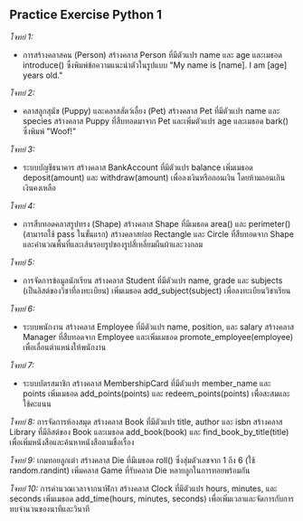 
## Practice Exercise Python 1

*โจทย์ 1:* 
- การสร้างคลาสคน (Person)
สร้างคลาส Person ที่มีตัวแปร name และ age และเมธอด introduce() ซึ่งพิมพ์ข้อความแนะนำตัวในรูปแบบ "My name is [name]. I am [age] years old."

*โจทย์ 2:* 
- คลาสลูกสุนัข (Puppy) และคลาสสัตว์เลี้ยง (Pet)
สร้างคลาส Pet ที่มีตัวแปร name และ species
สร้างคลาส Puppy ที่สืบทอดมาจาก Pet และเพิ่มตัวแปร age และเมธอด bark() ซึ่งพิมพ์ "Woof!"

*โจทย์ 3:* 
- ระบบบัญชีธนาคาร
สร้างคลาส BankAccount ที่มีตัวแปร balance
เพิ่มเมธอด deposit(amount) และ withdraw(amount) เพื่อลงเงินหรือถอนเงิน โดยห้ามถอนเกินเงินคงเหลือ

*โจทย์ 4:* 
- การสืบทอดคลาสรูปทรง (Shape)
สร้างคลาส Shape ที่มีเมธอด area() และ perimeter() (สามารถใช้ pass ในขั้นแรก)
สร้างคลาสย่อย Rectangle และ Circle ที่สืบทอดจาก Shape และคำนวณพื้นที่และเส้นรอบรูปของรูปสี่เหลี่ยมผืนผ้าและวงกลม

*โจทย์ 5:* 
- การจัดการข้อมูลนักเรียน
สร้างคลาส Student ที่มีตัวแปร name, grade และ subjects (เป็นลิสต์ของวิชาที่ลงทะเบียน)
เพิ่มเมธอด add_subject(subject) เพื่อลงทะเบียนวิชาเรียน

*โจทย์ 6:* 
- ระบบพนักงาน
สร้างคลาส Employee ที่มีตัวแปร name, position, และ salary
สร้างคลาส Manager ที่สืบทอดจาก Employee และเพิ่มเมธอด promote_employee(employee) เพื่อเลื่อนตำแหน่งให้พนักงาน

*โจทย์ 7:* 
- ระบบบัตรสมาชิก
สร้างคลาส MembershipCard ที่มีตัวแปร member_name และ points
เพิ่มเมธอด add_points(points) และ redeem_points(points) เพื่อสะสมและใช้คะแนน

*โจทย์ 8:* การจัดการห้องสมุด
สร้างคลาส Book ที่มีตัวแปร title, author และ isbn
สร้างคลาส Library ที่มีลิสต์ของ Book และเมธอด add_book(book) และ find_book_by_title(title) เพื่อเพิ่มหนังสือและค้นหาหนังสือตามชื่อเรื่อง

*โจทย์ 9:* เกมทอยลูกเต๋า
สร้างคลาส Die ที่มีเมธอด roll() ซึ่งสุ่มตัวเลขจาก 1 ถึง 6 (ใช้ random.randint)
เพิ่มคลาส Game ที่รับคลาส Die หลายลูกในการทอยพร้อมกัน

*โจทย์ 10:* การคำนวณเวลาจากนาฬิกา
สร้างคลาส Clock ที่มีตัวแปร hours, minutes, และ seconds
เพิ่มเมธอด add_time(hours, minutes, seconds) เพื่อเพิ่มเวลาและจัดการกับการทบจำนวนของนาทีและวินาที